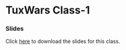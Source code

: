# TuxWars Class-1

### Slides

Click [here](TuxWars2k19_class1.pdf) to download the slides for this class.
